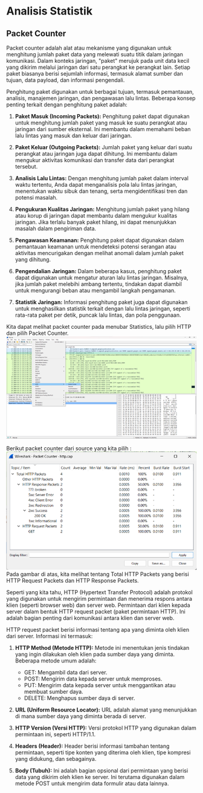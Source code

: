 # Analisis Statistik

## Packet Counter
Packet counter adalah alat atau mekanisme yang digunakan untuk menghitung jumlah paket data yang melewati suatu titik dalam jaringan komunikasi. Dalam konteks jaringan, "paket" merujuk pada unit data kecil yang dikirim melalui jaringan dari satu perangkat ke perangkat lain. Setiap paket biasanya berisi sejumlah informasi, termasuk alamat sumber dan tujuan, data payload, dan informasi pengendali.

Penghitung paket digunakan untuk berbagai tujuan, termasuk pemantauan, analisis, manajemen jaringan, dan pengawasan lalu lintas. Beberapa konsep penting terkait dengan penghitung paket adalah:
1.  **Paket Masuk (Incoming Packets):** Penghitung paket dapat digunakan untuk menghitung jumlah paket yang masuk ke suatu perangkat atau jaringan dari sumber eksternal. Ini membantu dalam memahami beban lalu lintas yang masuk dan keluar dari jaringan.
    
2.  **Paket Keluar (Outgoing Packets):** Jumlah paket yang keluar dari suatu perangkat atau jaringan juga dapat dihitung. Ini membantu dalam mengukur aktivitas komunikasi dan transfer data dari perangkat tersebut.
    
3.  **Analisis Lalu Lintas:** Dengan menghitung jumlah paket dalam interval waktu tertentu, Anda dapat menganalisis pola lalu lintas jaringan, menentukan waktu sibuk dan tenang, serta mengidentifikasi tren dan potensi masalah.
    
4.  **Pengukuran Kualitas Jaringan:** Menghitung jumlah paket yang hilang atau korup di jaringan dapat membantu dalam mengukur kualitas jaringan. Jika terlalu banyak paket hilang, ini dapat menunjukkan masalah dalam pengiriman data.
    
5.  **Pengawasan Keamanan:** Penghitung paket dapat digunakan dalam pemantauan keamanan untuk mendeteksi potensi serangan atau aktivitas mencurigakan dengan melihat anomali dalam jumlah paket yang dihitung.
    
6.  **Pengendalian Jaringan:** Dalam beberapa kasus, penghitung paket dapat digunakan untuk mengatur aturan lalu lintas jaringan. Misalnya, jika jumlah paket melebihi ambang tertentu, tindakan dapat diambil untuk mengurangi beban atau mengambil langkah pengamanan.
    
7.  **Statistik Jaringan:** Informasi penghitung paket juga dapat digunakan untuk menghasilkan statistik terkait dengan lalu lintas jaringan, seperti rata-rata paket per detik, puncak lalu lintas, dan pola penggunaan.

Kita dapat melihat packet counter pada menubar Statistics, lalu pilih HTTP dan pilih Packet Counter.
![ss](../assets/get-pc.png)

Berikut packet counter dari source yang kita pilih :
 ![ss](../assets/packet-counter.png)
Pada gambar di atas, kita melihat tentang Total HTTP Packets yang berisi HTTP Request Packets dan HTTP Response Packets. 

Seperti yang kita tahu, HTTP (Hypertext Transfer Protocol) adalah protokol yang digunakan untuk mengirim permintaan dan menerima respons antara klien (seperti browser web) dan server web. Permintaan dari klien kepada server dalam bentuk HTTP request packet (paket permintaan HTTP). Ini adalah bagian penting dari komunikasi antara klien dan server web.

HTTP request packet berisi informasi tentang apa yang diminta oleh klien dari server. Informasi ini termasuk:

1.  **HTTP Method (Metode HTTP):** Metode ini menentukan jenis tindakan yang ingin dilakukan oleh klien pada sumber daya yang diminta. Beberapa metode umum adalah:
    
    -   GET: Mengambil data dari server.
    -   POST: Mengirim data kepada server untuk memproses.
    -   PUT: Mengirim data kepada server untuk menggantikan atau membuat sumber daya.
    -   DELETE: Menghapus sumber daya di server.
2.  **URL (Uniform Resource Locator):** URL adalah alamat yang menunjukkan di mana sumber daya yang diminta berada di server.
    
3.  **HTTP Version (Versi HTTP):** Versi protokol HTTP yang digunakan dalam permintaan ini, seperti HTTP/1.1.
    
4.  **Headers (Header):** Header berisi informasi tambahan tentang permintaan, seperti tipe konten yang diterima oleh klien, tipe kompresi yang didukung, dan sebagainya.
    
5.  **Body (Tubuh):** Ini adalah bagian opsional dari permintaan yang berisi data yang dikirim oleh klien ke server. Ini terutama digunakan dalam metode POST untuk mengirim data formulir atau data lainnya.
